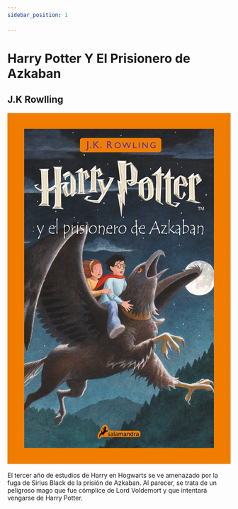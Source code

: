 ```yaml
---
sidebar_position: 1

---
```


# Harry Potter Y El Prisionero de Azkaban
## J.K Rowlling
![hpa](/img/hpa.jpg)

El tercer año de estudios de Harry en Hogwarts se ve amenazado por la fuga de Sirius Black de la prisión de Azkaban. Al parecer, se trata de un peligroso mago que fue cómplice de Lord Voldemort y que intentará vengarse de Harry Potter.
